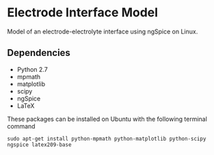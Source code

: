 # Electrode Interface Model
Model of an electrode-electrolyte interface using ngSpice on Linux.

## Dependencies
* Python 2.7
* mpmath
* matplotlib
* scipy
* ngSpice
* LaTeX

These packages can be installed on Ubuntu with the following terminal command


    sudo apt-get install python-mpmath python-matplotlib python-scipy ngspice latex209-base
